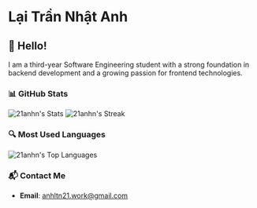 # Lại Trần Nhật Anh

## 👋 Hello!
I am a third-year Software Engineering student with a strong foundation in backend development and a growing passion for frontend technologies.

### 📊 GitHub Stats

![21anhn's Stats](https://github-readme-stats.vercel.app/api?username=21anhn&theme=blueberry&show_icons=true&hide_border=true&count_private=true)
![21anhn's Streak](https://github-readme-streak-stats.herokuapp.com/?user=21anhn&theme=blueberry&hide_border=true)

### 🔍 Most Used Languages

![21anhn's Top Languages](https://github-readme-stats.vercel.app/api/top-langs/?username=21anhn&theme=blueberry&show_icons=true&hide_border=true&layout=compact)

### 📬 Contact Me
- **Email**: [anhltn21.work@gmail.com](mailto:anhltn21.work@gmail.com)
